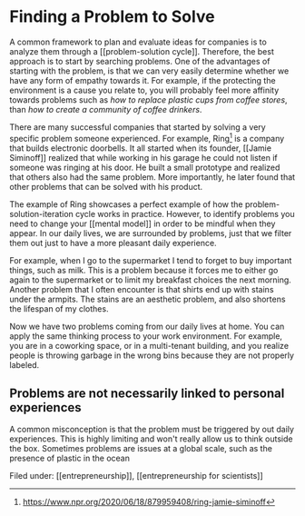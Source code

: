 # Finding a Problem to Solve
A common framework to plan and evaluate ideas for companies is to analyze them through a [[problem-solution cycle]]. Therefore, the best approach is to start by searching problems. One of the advantages of starting with the problem, is that we can very easily determine whether we have any form of empathy towards it. For example, if the protecting the environment is a cause you relate to, you will probably feel more affinity towards problems such as *how to replace plastic cups from coffee stores*, than *how to create a community of coffee drinkers*. 

There are many successful companies that started by solving a very specific problem someone experienced. For example, Ring[^1] is a company that builds electronic doorbells. It all started when its founder, [[Jamie Siminoff]] realized that while working in his garage he could not listen if someone was ringing at his door. He built a small prototype and realized that others also had the same problem. More importantly, he later found that other problems that can be solved with his product. 

The example of Ring showcases a perfect example of how the problem-solution-iteration cycle works in practice. However, to identify problems you need to change your [[mental model]] in order to be mindful when they appear. In our daily lives, we are surrounded by problems, just that we filter them out just to have a more pleasant daily experience. 

For example, when I go to the supermarket I tend to forget to buy important things, such as milk. This is a problem because it forces me to either go again to the supermarket or to limit my breakfast choices the next morning. Another problem that I often encounter is that shirts end up with stains under the armpits. The stains are an aesthetic problem, and also shortens the lifespan of my clothes. 

Now we have two problems coming from our daily lives at home. You can apply the same thinking process to your work environment. For example, you are in a coworking space, or in a multi-tenant building, and you realize people is throwing garbage in the wrong bins because they are not properly labeled. 

## Problems are not necessarily linked to personal experiences
A common misconception is that the problem must be triggered by out daily experiences. This is highly limiting and won't really allow us to think outside the box. Sometimes problems are issues at a global scale, such as the presence of plastic in the ocean

Filed under: [[entrepreneurship]], [[entrepreneurship for scientists]]

[^1]: https://www.npr.org/2020/06/18/879959408/ring-jamie-siminoff